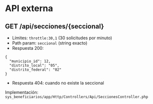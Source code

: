 # API externa

## GET /api/secciones/{seccional}

- Límites: `throttle:30,1` (30 solicitudes por minuto)
- Path param: `seccional` (string exacto)
- Respuesta 200:

```
{
  "municipio_id": 12,
  "distrito_local": "05",
  "distrito_federal": "02"
}
```

- Respuesta 404: cuando no existe la seccional

Implementación: `sys_beneficiarios/app/Http/Controllers/Api/SeccionesController.php`

